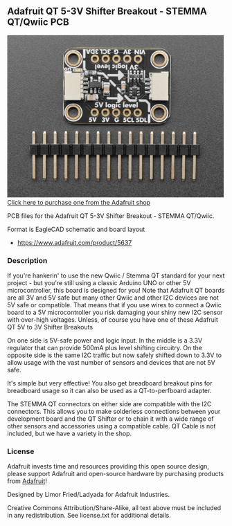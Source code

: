 ## Adafruit QT 5-3V Shifter Breakout - STEMMA QT/Qwiic PCB

<a href="http://www.adafruit.com/products/5637"><img src="assets/5637.jpg?raw=true" width="500px"><br/>
Click here to purchase one from the Adafruit shop</a>

PCB files for the Adafruit QT 5-3V Shifter Breakout - STEMMA QT/Qwiic. 

Format is EagleCAD schematic and board layout
* https://www.adafruit.com/product/5637

### Description

If you're hankerin' to use the new Qwiic / Stemma QT standard for your next project - but you're still using a classic Arduino UNO or other 5V microcontroller, this board is designed for you! Note that Adafruit QT boards are all 3V and 5V safe but many other Qwiic and other I2C devices are not 5V safe or compatible. That means that if you use wires to connect a Qwiic board to a 5V microcontroller you risk damaging your shiny new I2C sensor with over-high voltages. Unless, of course you have one of these Adafruit QT 5V to 3V Shifter Breakouts

On one side is 5V-safe power and logic input. In the middle is a 3.3V regulator that can provide 500mA plus level shifting circuitry. On the opposite side is the same I2C traffic but now safely shifted down to 3.3V to allow usage with the vast number of sensors and devices that are not 5V safe.

It's simple but very effective! You also get breadboard breakout pins for breadboard usage so it can also be used as a QT-to-perfboard adapter.

The STEMMA QT connectors on either side are compatible with the  I2C connectors. This allows you to make solderless connections between your development board and the QT Shifter or to chain it with a wide range of other sensors and accessories using a compatible cable. QT Cable is not included, but we have a variety in the shop.

### License

Adafruit invests time and resources providing this open source design, please support Adafruit and open-source hardware by purchasing products from [Adafruit](https://www.adafruit.com)!

Designed by Limor Fried/Ladyada for Adafruit Industries.

Creative Commons Attribution/Share-Alike, all text above must be included in any redistribution. 
See license.txt for additional details.
